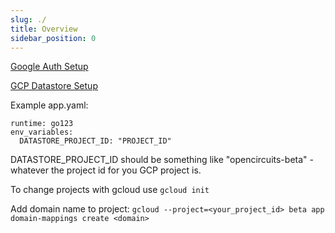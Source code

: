 ```yaml
---
slug: ./
title: Overview
sidebar_position: 0
---
```


[Google Auth Setup](/Other/References/GAuthSetup)

[GCP Datastore Setup](/Other/References/GCPDatastoreSetup)  

Example app.yaml:
```
runtime: go123
env_variables:
  DATASTORE_PROJECT_ID: "PROJECT_ID"
```
DATASTORE_PROJECT_ID should be something like "opencircuits-beta" - whatever the project id for you GCP project is.

To change projects with gcloud use `gcloud init`

Add domain name to project: `gcloud --project=<your_project_id> beta app domain-mappings create <domain>`
